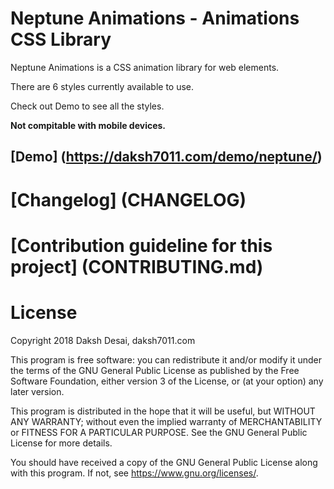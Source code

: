 # Neptune Animations - Animations CSS Library

Neptune Animations is a CSS animation library for web elements.

There are 6 styles currently available to use.

Check out Demo to see all the styles.

**Not compitable with mobile devices.**

## [Demo] (https://daksh7011.com/demo/neptune/)

# [Changelog] (CHANGELOG)

# [Contribution guideline for this project] (CONTRIBUTING.md)

# License

Copyright 2018 Daksh Desai, daksh7011.com

This program is free software: you can redistribute it and/or modify
it under the terms of the GNU General Public License as published by
the Free Software Foundation, either version 3 of the License, or
(at your option) any later version.

This program is distributed in the hope that it will be useful,
but WITHOUT ANY WARRANTY; without even the implied warranty of
MERCHANTABILITY or FITNESS FOR A PARTICULAR PURPOSE.  See the
GNU General Public License for more details.

You should have received a copy of the GNU General Public License
along with this program.  If not, see <https://www.gnu.org/licenses/>.
